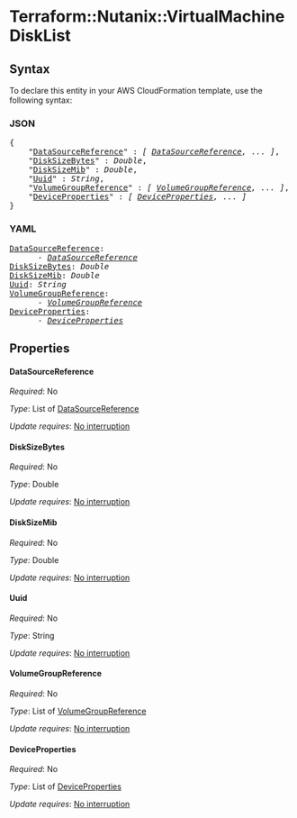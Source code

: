 # Terraform::Nutanix::VirtualMachine DiskList

## Syntax

To declare this entity in your AWS CloudFormation template, use the following syntax:

### JSON

<pre>
{
    "<a href="#datasourcereference" title="DataSourceReference">DataSourceReference</a>" : <i>[ <a href="disklist-datasourcereference.md">DataSourceReference</a>, ... ]</i>,
    "<a href="#disksizebytes" title="DiskSizeBytes">DiskSizeBytes</a>" : <i>Double</i>,
    "<a href="#disksizemib" title="DiskSizeMib">DiskSizeMib</a>" : <i>Double</i>,
    "<a href="#uuid" title="Uuid">Uuid</a>" : <i>String</i>,
    "<a href="#volumegroupreference" title="VolumeGroupReference">VolumeGroupReference</a>" : <i>[ <a href="disklist-volumegroupreference.md">VolumeGroupReference</a>, ... ]</i>,
    "<a href="#deviceproperties" title="DeviceProperties">DeviceProperties</a>" : <i>[ <a href="disklist-deviceproperties.md">DeviceProperties</a>, ... ]</i>
}
</pre>

### YAML

<pre>
<a href="#datasourcereference" title="DataSourceReference">DataSourceReference</a>: <i>
      - <a href="disklist-datasourcereference.md">DataSourceReference</a></i>
<a href="#disksizebytes" title="DiskSizeBytes">DiskSizeBytes</a>: <i>Double</i>
<a href="#disksizemib" title="DiskSizeMib">DiskSizeMib</a>: <i>Double</i>
<a href="#uuid" title="Uuid">Uuid</a>: <i>String</i>
<a href="#volumegroupreference" title="VolumeGroupReference">VolumeGroupReference</a>: <i>
      - <a href="disklist-volumegroupreference.md">VolumeGroupReference</a></i>
<a href="#deviceproperties" title="DeviceProperties">DeviceProperties</a>: <i>
      - <a href="disklist-deviceproperties.md">DeviceProperties</a></i>
</pre>

## Properties

#### DataSourceReference

_Required_: No

_Type_: List of <a href="disklist-datasourcereference.md">DataSourceReference</a>

_Update requires_: [No interruption](https://docs.aws.amazon.com/AWSCloudFormation/latest/UserGuide/using-cfn-updating-stacks-update-behaviors.html#update-no-interrupt)

#### DiskSizeBytes

_Required_: No

_Type_: Double

_Update requires_: [No interruption](https://docs.aws.amazon.com/AWSCloudFormation/latest/UserGuide/using-cfn-updating-stacks-update-behaviors.html#update-no-interrupt)

#### DiskSizeMib

_Required_: No

_Type_: Double

_Update requires_: [No interruption](https://docs.aws.amazon.com/AWSCloudFormation/latest/UserGuide/using-cfn-updating-stacks-update-behaviors.html#update-no-interrupt)

#### Uuid

_Required_: No

_Type_: String

_Update requires_: [No interruption](https://docs.aws.amazon.com/AWSCloudFormation/latest/UserGuide/using-cfn-updating-stacks-update-behaviors.html#update-no-interrupt)

#### VolumeGroupReference

_Required_: No

_Type_: List of <a href="disklist-volumegroupreference.md">VolumeGroupReference</a>

_Update requires_: [No interruption](https://docs.aws.amazon.com/AWSCloudFormation/latest/UserGuide/using-cfn-updating-stacks-update-behaviors.html#update-no-interrupt)

#### DeviceProperties

_Required_: No

_Type_: List of <a href="disklist-deviceproperties.md">DeviceProperties</a>

_Update requires_: [No interruption](https://docs.aws.amazon.com/AWSCloudFormation/latest/UserGuide/using-cfn-updating-stacks-update-behaviors.html#update-no-interrupt)

